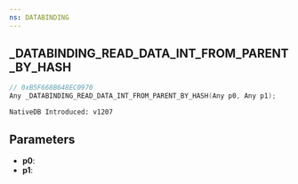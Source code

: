 ```yaml
---
ns: DATABINDING
---
```

## _DATABINDING_READ_DATA_INT_FROM_PARENT_BY_HASH

```c
// 0xB5F668B648EC0970
Any _DATABINDING_READ_DATA_INT_FROM_PARENT_BY_HASH(Any p0, Any p1);
```

```
NativeDB Introduced: v1207
```

## Parameters
* **p0**:
* **p1**:
